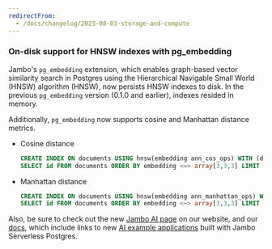 ```yaml
---
redirectFrom:
  - /docs/changelog/2023-08-03-storage-and-compute
---
```


### On-disk support for HNSW indexes with pg_embedding

Jambo's `pg_embedding` extension, which enables graph-based vector similarity search in Postgres using the Hierarchical Navigable Small World (HNSW) algorithm (HNSW), now persists HNSW indexes to disk. In the previous `pg_embedding` version (0.1.0 and earlier), indexes resided in memory.

Additionally, `pg_embedding` now supports cosine and Manhattan distance metrics.

- Cosine distance

  ```sql shouldWrap
  CREATE INDEX ON documents USING hnsw(embedding ann_cos_ops) WITH (dims=3, m=3, efconstruction=5, efsearch=5);
  SELECT id FROM documents ORDER BY embedding <=> array[3,3,3] LIMIT 1;
  ```

- Manhattan distance

  ```sql shouldWrap
  CREATE INDEX ON documents USING hnsw(embedding ann_manhattan_ops) WITH (dims=3, m=3, efconstruction=5, efsearch=5);
  SELECT id FROM documents ORDER BY embedding <~> array[3,3,3] LIMIT 1;
  ```

Also, be sure to check out the new [Jambo AI page](/docs/ai/ai-intro) on our website, and our [docs](/docs/ai/ai-intro), which include links to new [AI example applications](/docs/ai/ai-intro#example-applications) built with Jambo Serverless Postgres.
